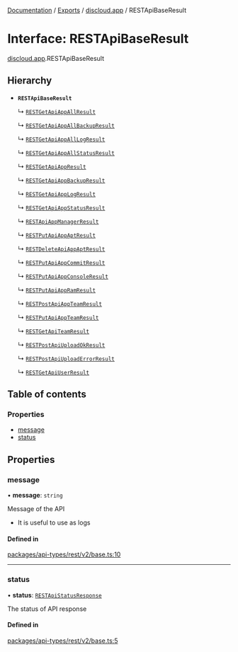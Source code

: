 [Documentation](../README.md) / [Exports](../modules.md) / [discloud.app](../modules/discloud_app.md) / RESTApiBaseResult

# Interface: RESTApiBaseResult

[discloud.app](../modules/discloud_app.md).RESTApiBaseResult

## Hierarchy

- **`RESTApiBaseResult`**

  ↳ [`RESTGetApiAppAllResult`](discloud_app.RESTGetApiAppAllResult.md)

  ↳ [`RESTGetApiAppAllBackupResult`](discloud_app.RESTGetApiAppAllBackupResult.md)

  ↳ [`RESTGetApiAppAllLogResult`](discloud_app.RESTGetApiAppAllLogResult.md)

  ↳ [`RESTGetApiAppAllStatusResult`](discloud_app.RESTGetApiAppAllStatusResult.md)

  ↳ [`RESTGetApiAppResult`](discloud_app.RESTGetApiAppResult.md)

  ↳ [`RESTGetApiAppBackupResult`](discloud_app.RESTGetApiAppBackupResult.md)

  ↳ [`RESTGetApiAppLogResult`](discloud_app.RESTGetApiAppLogResult.md)

  ↳ [`RESTGetApiAppStatusResult`](discloud_app.RESTGetApiAppStatusResult.md)

  ↳ [`RESTApiAppManagerResult`](discloud_app.RESTApiAppManagerResult.md)

  ↳ [`RESTPutApiAppAptResult`](discloud_app.RESTPutApiAppAptResult.md)

  ↳ [`RESTDeleteApiAppAptResult`](discloud_app.RESTDeleteApiAppAptResult.md)

  ↳ [`RESTPutApiAppCommitResult`](discloud_app.RESTPutApiAppCommitResult.md)

  ↳ [`RESTPutApiAppConsoleResult`](discloud_app.RESTPutApiAppConsoleResult.md)

  ↳ [`RESTPutApiAppRamResult`](discloud_app.RESTPutApiAppRamResult.md)

  ↳ [`RESTPostApiAppTeamResult`](discloud_app.RESTPostApiAppTeamResult.md)

  ↳ [`RESTPutApiAppTeamResult`](discloud_app.RESTPutApiAppTeamResult.md)

  ↳ [`RESTGetApiTeamResult`](discloud_app.RESTGetApiTeamResult.md)

  ↳ [`RESTPostApiUploadOkResult`](discloud_app.RESTPostApiUploadOkResult.md)

  ↳ [`RESTPostApiUploadErrorResult`](discloud_app.RESTPostApiUploadErrorResult.md)

  ↳ [`RESTGetApiUserResult`](discloud_app.RESTGetApiUserResult.md)

## Table of contents

### Properties

- [message](discloud_app.RESTApiBaseResult.md#message)
- [status](discloud_app.RESTApiBaseResult.md#status)

## Properties

### message

• **message**: `string`

Message of the API
- It is useful to use as logs

#### Defined in

[packages/api-types/rest/v2/base.ts:10](https://github.com/discloud/discloud.app/blob/ee3bbd2/packages/api-types/rest/v2/base.ts#L10)

___

### status

• **status**: [`RESTApiStatusResponse`](../modules/discloud_app.md#restapistatusresponse)

The status of API response

#### Defined in

[packages/api-types/rest/v2/base.ts:5](https://github.com/discloud/discloud.app/blob/ee3bbd2/packages/api-types/rest/v2/base.ts#L5)
